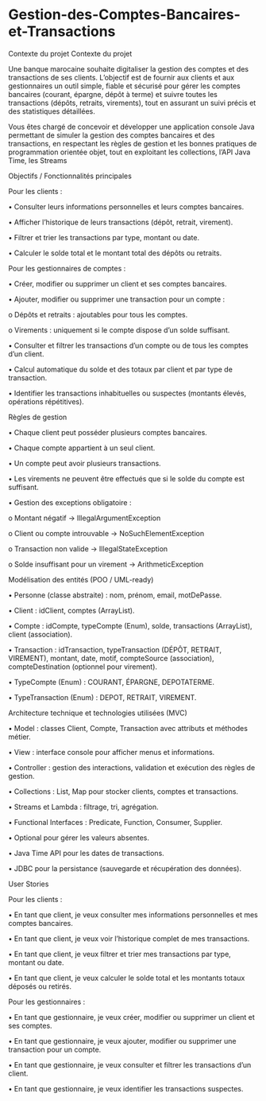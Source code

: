 # Gestion-des-Comptes-Bancaires-et-Transactions

Contexte du projet
Contexte du projet

Une banque marocaine souhaite digitaliser la gestion des comptes et des transactions de ses clients. L’objectif est de fournir aux clients et aux gestionnaires un outil simple, fiable et sécurisé pour gérer les comptes bancaires (courant, épargne, dépôt à terme) et suivre toutes les transactions (dépôts, retraits, virements), tout en assurant un suivi précis et des statistiques détaillées.

Vous êtes chargé de concevoir et développer une application console Java permettant de simuler la gestion des comptes bancaires et des transactions, en respectant les règles de gestion et les bonnes pratiques de programmation orientée objet, tout en exploitant les collections, l’API Java Time, les Streams

Objectifs / Fonctionnalités principales

Pour les clients :

• Consulter leurs informations personnelles et leurs comptes bancaires.

• Afficher l’historique de leurs transactions (dépôt, retrait, virement).

• Filtrer et trier les transactions par type, montant ou date.

• Calculer le solde total et le montant total des dépôts ou retraits.

Pour les gestionnaires de comptes :

• Créer, modifier ou supprimer un client et ses comptes bancaires.

• Ajouter, modifier ou supprimer une transaction pour un compte :

o Dépôts et retraits : ajoutables pour tous les comptes.

o Virements : uniquement si le compte dispose d’un solde suffisant.

• Consulter et filtrer les transactions d’un compte ou de tous les comptes d’un client.

• Calcul automatique du solde et des totaux par client et par type de transaction.

• Identifier les transactions inhabituelles ou suspectes (montants élevés, opérations répétitives).

Règles de gestion

• Chaque client peut posséder plusieurs comptes bancaires.

• Chaque compte appartient à un seul client.

• Un compte peut avoir plusieurs transactions.

• Les virements ne peuvent être effectués que si le solde du compte est suffisant.

• Gestion des exceptions obligatoire :

o Montant négatif → IllegalArgumentException

o Client ou compte introuvable → NoSuchElementException

o Transaction non valide → IllegalStateException

o Solde insuffisant pour un virement → ArithmeticException

Modélisation des entités (POO / UML-ready)

• Personne (classe abstraite) : nom, prénom, email, motDePasse.

• Client : idClient, comptes (ArrayList<Compte>).

• Compte : idCompte, typeCompte (Enum), solde, transactions (ArrayList<Transaction>), client (association).

• Transaction : idTransaction, typeTransaction (DÉPÔT, RETRAIT, VIREMENT), montant, date, motif, compteSource (association), compteDestination (optionnel pour virement).

• TypeCompte (Enum) : COURANT, ÉPARGNE, DEPOTATERME.

• TypeTransaction (Enum) : DEPOT, RETRAIT, VIREMENT.

Architecture technique et technologies utilisées (MVC)

• Model : classes Client, Compte, Transaction avec attributs et méthodes métier.

• View : interface console pour afficher menus et informations.

• Controller : gestion des interactions, validation et exécution des règles de gestion.

• Collections : List, Map pour stocker clients, comptes et transactions.

• Streams et Lambda : filtrage, tri, agrégation.

• Functional Interfaces : Predicate, Function, Consumer, Supplier.

• Optional pour gérer les valeurs absentes.

• Java Time API pour les dates de transactions.

• JDBC pour la persistance (sauvegarde et récupération des données).


User Stories

Pour les clients :

• En tant que client, je veux consulter mes informations personnelles et mes comptes bancaires.

• En tant que client, je veux voir l’historique complet de mes transactions.

• En tant que client, je veux filtrer et trier mes transactions par type, montant ou date.

• En tant que client, je veux calculer le solde total et les montants totaux déposés ou retirés.

Pour les gestionnaires :

• En tant que gestionnaire, je veux créer, modifier ou supprimer un client et ses comptes.

• En tant que gestionnaire, je veux ajouter, modifier ou supprimer une transaction pour un compte.

• En tant que gestionnaire, je veux consulter et filtrer les transactions d’un client.

• En tant que gestionnaire, je veux identifier les transactions suspectes.